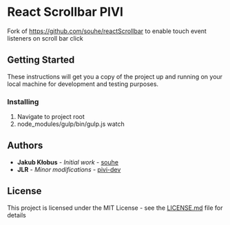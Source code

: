 # React Scrollbar PIVI

Fork of https://github.com/souhe/reactScrollbar to enable touch event listeners on scroll bar click

## Getting Started

These instructions will get you a copy of the project up and running on your local machine for development and testing purposes.

### Installing

1. Navigate to project root
2. node_modules/gulp/bin/gulp.js watch

## Authors

- **Jakub Kłobus** - _Initial work_ - [souhe](https://github.com/souhe)
- **JLR** - _Minor modifications_ - [pivi-dev](https://github.com/pivi-dev)

## License

This project is licensed under the MIT License - see the [LICENSE.md](LICENSE.md) file for details
